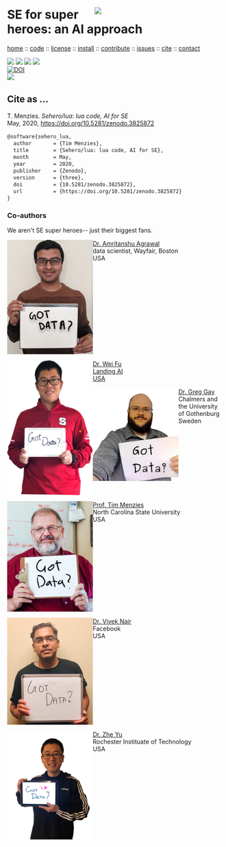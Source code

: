 <a class=sehero name=top> 
<p><img align=right width=300
src="https://cdn.pixabay.com/photo/2019/08/01/21/40/spiderman-4378357_1280.png"></p>
<h1> SE for super heroes: an AI approach </h1> <p> <a
href="https://github.com/sehero/lua/blob/master/README.md#top">home</a> :: <a
href="https://github.com/sehero/lua">code</a> :: <a
href="https://github.com/sehero/lua/blob/master/LICENSE">license</a> :: <a
href="https://github.com/sehero/lua/blob/master/INSTALL.md#top">install</a> :: <a
href="https://github.com/sehero/lua/blob/master/CODE_OF_CONDUCT.md#top">contribute</a> :: <a
href="https://github.com/sehero/lua/issues">issues</a> :: <a
href="https://github.com/sehero/lua/blob/master/CITATION.md#top">cite</a> :: <a
href="https://github.com/sehero/lua/blob/master/CONTACT.md#top">contact</a> </p><p> 
<img src="https://img.shields.io/badge/license-mit-red">   
<img src="https://img.shields.io/badge/language-lua-orange">    
<img src="https://img.shields.io/badge/purpose-ai,se-blueviolet">  
<img src="https://img.shields.io/badge/platform-mac,*nux-informational"><br>
<a href="https://zenodo.org/badge/latestdoi/263210595"><img src="https://zenodo.org/badge/263210595.svg" alt="DOI"></a><br>
<img src="https://travis-ci.org/sehero/src.svg?branch=master"><br>  
</p>


## Cite as ...

T. Menzies. 
_Sehero/lua: lua code, AI for SE_    
May, 2020, 
https://doi.org/10.5281/zenodo.3825872

```bitex
@software{sehero_lua,
  author       = {Tim Menzies},
  title        = {Sehero/lua: lua code, AI for SE},
  month        = May,
  year         = 2020,
  publisher    = {Zenodo},
  version      = {three},
  doi          = {10.5281/zenodo.3825872},
  url          = {https://doi.org/10.5281/zenodo.3825872}
}
```

### Co-authors

We aren't SE super heroes-- just their biggest fans.

<p>
<img align=left width=200 src="doc/etc/img/amrit.jpg">
<a href="https://www.amritanshu.us">Dr. Amritanshu Agrawal</a>
 <br> data scientist, Wayfair, Boston<br> USA
<br clear=all>

<p>
<img align=left width=200 src="doc/etc/img/weifu.jpg">
<a href="">Dr. Wei Fu<br> Landing AI<br> USA
<br clear=all>

<p>
<img align=left width=200 src="doc/etc/img/greggay.png">
<a href="https://greg4cr.github.io">Dr. Greg Gay</a><br> Chalmers and the University of Gothenburg<br> Sweden
<br clear=all>

<p>
<img align=left width=200 src="doc/etc/img/timmenzies.jpg">
<a href="http://menzies.us">Prof. Tim Menzies</a><br> North Carolina State University<br> USA 
<br clear=all>

<p>
<img align=left width=200 src="doc/etc/img/viveknair.jpg">
<a href="http://vivekaxl.github.io">Dr. Vivek Nair</a><br>  Facebook<br> USA
<br clear=all>

<p>
<img align=left width=200 src="doc/etc/img/zheyu.png">
<a href="http://azhe825.github.io">Dr. Zhe Yu</a><br> Rochester Instituate of Technology<br> USA
<br clear=all>
